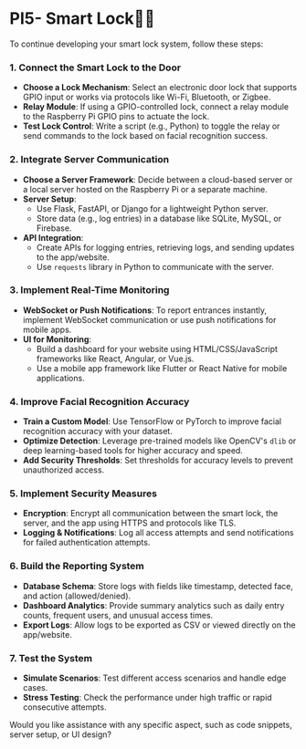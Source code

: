 # PI5- Smart Lock🤖🔐​
To continue developing your smart lock system, follow these steps:

### 1. **Connect the Smart Lock to the Door**
   - **Choose a Lock Mechanism**: Select an electronic door lock that supports GPIO input or works via protocols like Wi-Fi, Bluetooth, or Zigbee.
   - **Relay Module**: If using a GPIO-controlled lock, connect a relay module to the Raspberry Pi GPIO pins to actuate the lock.
   - **Test Lock Control**: Write a script (e.g., Python) to toggle the relay or send commands to the lock based on facial recognition success.

### 2. **Integrate Server Communication**
   - **Choose a Server Framework**: Decide between a cloud-based server or a local server hosted on the Raspberry Pi or a separate machine.
   - **Server Setup**:
     - Use Flask, FastAPI, or Django for a lightweight Python server.
     - Store data (e.g., log entries) in a database like SQLite, MySQL, or Firebase.
   - **API Integration**:
     - Create APIs for logging entries, retrieving logs, and sending updates to the app/website.
     - Use `requests` library in Python to communicate with the server.

### 3. **Implement Real-Time Monitoring**
   - **WebSocket or Push Notifications**: To report entrances instantly, implement WebSocket communication or use push notifications for mobile apps.
   - **UI for Monitoring**:
     - Build a dashboard for your website using HTML/CSS/JavaScript frameworks like React, Angular, or Vue.js.
     - Use a mobile app framework like Flutter or React Native for mobile applications.

### 4. **Improve Facial Recognition Accuracy**
   - **Train a Custom Model**: Use TensorFlow or PyTorch to improve facial recognition accuracy with your dataset.
   - **Optimize Detection**: Leverage pre-trained models like OpenCV's `dlib` or deep learning-based tools for higher accuracy and speed.
   - **Add Security Thresholds**: Set thresholds for accuracy levels to prevent unauthorized access.

### 5. **Implement Security Measures**
   - **Encryption**: Encrypt all communication between the smart lock, the server, and the app using HTTPS and protocols like TLS.
   - **Logging & Notifications**: Log all access attempts and send notifications for failed authentication attempts.

### 6. **Build the Reporting System**
   - **Database Schema**: Store logs with fields like timestamp, detected face, and action (allowed/denied).
   - **Dashboard Analytics**: Provide summary analytics such as daily entry counts, frequent users, and unusual access times.
   - **Export Logs**: Allow logs to be exported as CSV or viewed directly on the app/website.

### 7. **Test the System**
   - **Simulate Scenarios**: Test different access scenarios and handle edge cases.
   - **Stress Testing**: Check the performance under high traffic or rapid consecutive attempts.

Would you like assistance with any specific aspect, such as code snippets, server setup, or UI design?
